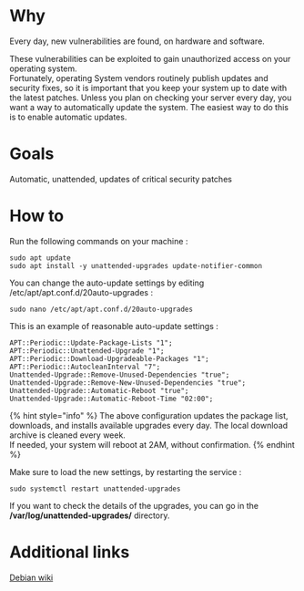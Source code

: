 # Why
Every day, new vulnerabilities are found, on hardware and software.  

These vulnerabilities can be exploited to gain unauthorized access on your operating system.  
Fortunately, operating System vendors routinely publish updates and security fixes, so it is important that you keep your system up to date with the latest patches. Unless you plan on checking your server every day, you want a way to automatically update the system. The easiest way to do this is to enable automatic updates.

# Goals
Automatic, unattended, updates of critical security patches

# How to
Run the following commands on your machine :
```shell
sudo apt update
sudo apt install -y unattended-upgrades update-notifier-common
```

You can change the auto-update settings by editing /etc/apt/apt.conf.d/20auto-upgrades :
```shell
sudo nano /etc/apt/apt.conf.d/20auto-upgrades
```

This is an example of reasonable auto-update settings :
```shell
APT::Periodic::Update-Package-Lists "1";
APT::Periodic::Unattended-Upgrade "1";
APT::Periodic::Download-Upgradeable-Packages "1";
APT::Periodic::AutocleanInterval "7";
Unattended-Upgrade::Remove-Unused-Dependencies "true";
Unattended-Upgrade::Remove-New-Unused-Dependencies "true";
Unattended-Upgrade::Automatic-Reboot "true";
Unattended-Upgrade::Automatic-Reboot-Time "02:00";
``` 

{% hint style="info" %} The above configuration updates the package list, downloads, and installs available upgrades every day. The local download archive is cleaned every week.  
If needed, your system will reboot at 2AM, without confirmation. {% endhint %}

Make sure to load the new settings, by restarting the service :
```shell
sudo systemctl restart unattended-upgrades
```

If you want to check the details of the upgrades, you can go in the **/var/log/unattended-upgrades/** directory.

# Additional links
[Debian wiki](https://wiki.debian.org/UnattendedUpgrades)
